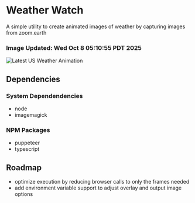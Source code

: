 # Weather Watch

A simple utility to create animated images of weather by capturing images from zoom.earth

### Image Updated: Wed Oct  8 05:10:55 PDT 2025

![Latest US Weather Animation](animations/2025-10-08.webp)

## Dependencies
### System Dependendencies
* node
* imagemagick
### NPM Packages
* puppeteer
* typescript

## Roadmap
* optimize execution by reducing browser calls to only the frames needed
* add environment variable support to adjust overlay and output image options

